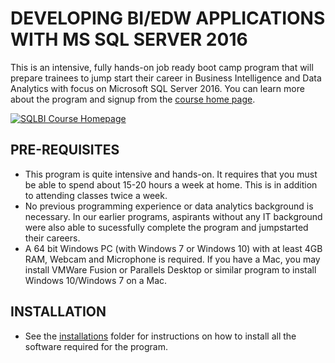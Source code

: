 # DEVELOPING BI/EDW APPLICATIONS WITH MS SQL SERVER 2016

This is an intensive, fully hands-on job ready boot camp program that will prepare trainees to jump start their career in Business Intelligence and Data Analytics with focus on Microsoft SQL Server 2016. You can learn more about the program and signup from the [course home page](http://www.colaberry.com/bootcamp/sqlbi). 

[![SQLBI Course Homepage](sqlbi.png "SQLBI Course Homepage")](http://www.colaberry.com/bootcamp/sqlbi)

## PRE-REQUISITES

* This program is quite intensive and hands-on. It requires that you must be able to spend about 15-20 hours a week at home. This is in addition to attending classes twice a week.
* No previous programming experience or data analytics background is necessary. In our earlier programs, aspirants without any IT background were also able to sucessfully complete the program and jumpstarted their careers.
* A 64 bit Windows PC (with Windows 7 or Windows 10) with at least 4GB RAM, Webcam and Microphone is required. If you have a Mac, you may install VMWare Fusion or Parallels Desktop or similar program to install Windows 10/Windows 7 on a Mac.

## INSTALLATION
* See the [installations](installations) folder for instructions on how to install all the software required for the program.

